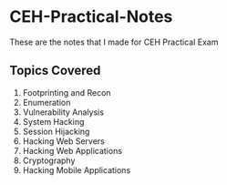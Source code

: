 # CEH-Practical-Notes
These are the notes that I made for CEH Practical Exam

## Topics Covered
1) Footprinting and Recon
2) Enumeration
3) Vulnerability Analysis
4) System Hacking
5) Session Hijacking
6) Hacking Web Servers
7) Hacking Web Applications
8) Cryptography
9) Hacking Mobile Applications 